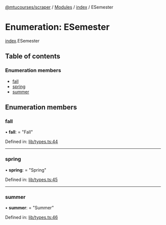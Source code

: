 [@mtucourses/scraper](../README.md) / [Modules](../modules.md) / [index](../modules/index.md) / ESemester

# Enumeration: ESemester

[index](../modules/index.md).ESemester

## Table of contents

### Enumeration members

- [fall](index.esemester.md#fall)
- [spring](index.esemester.md#spring)
- [summer](index.esemester.md#summer)

## Enumeration members

### fall

• **fall**: = "Fall"

Defined in: [lib/types.ts:44](https://github.com/Michigan-Tech-Courses/scrapper/blob/80c6098/src/lib/types.ts#L44)

___

### spring

• **spring**: = "Spring"

Defined in: [lib/types.ts:45](https://github.com/Michigan-Tech-Courses/scrapper/blob/80c6098/src/lib/types.ts#L45)

___

### summer

• **summer**: = "Summer"

Defined in: [lib/types.ts:46](https://github.com/Michigan-Tech-Courses/scrapper/blob/80c6098/src/lib/types.ts#L46)
